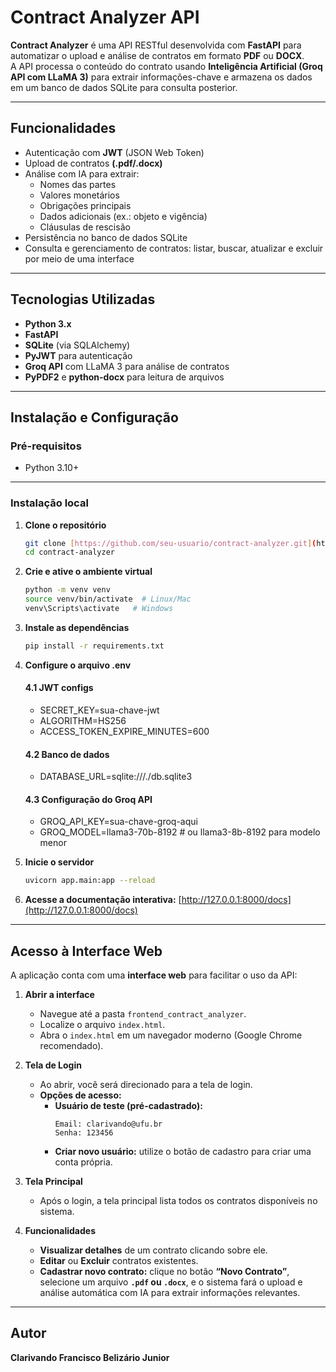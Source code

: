 
# Contract Analyzer API

**Contract Analyzer** é uma API RESTful desenvolvida com **FastAPI** para automatizar o upload e análise de contratos em formato **PDF** ou **DOCX**.  
A API processa o conteúdo do contrato usando **Inteligência Artificial (Groq API com LLaMA 3)** para extrair informações-chave e armazena os dados em um banco de dados SQLite para consulta posterior.

---

## Funcionalidades

- Autenticação com **JWT** (JSON Web Token)
- Upload de contratos **(.pdf/.docx)**
- Análise com IA para extrair:
  - Nomes das partes
  - Valores monetários
  - Obrigações principais
  - Dados adicionais (ex.: objeto e vigência)
  - Cláusulas de rescisão
- Persistência no banco de dados SQLite
- Consulta e gerenciamento de contratos: listar, buscar, atualizar e excluir por meio de uma interface

---

## Tecnologias Utilizadas

- **Python 3.x**
- **FastAPI**
- **SQLite** (via SQLAlchemy)
- **PyJWT** para autenticação
- **Groq API** com LLaMA 3 para análise de contratos
- **PyPDF2** e **python-docx** para leitura de arquivos

---

## Instalação e Configuração

### Pré-requisitos

- Python 3.10+  

---

### Instalação local

1. **Clone o repositório**
   ```bash
   git clone [https://github.com/seu-usuario/contract-analyzer.git](https://github.com/clarivando/desafio-biofy.git)
   cd contract-analyzer
   ```

2. **Crie e ative o ambiente virtual**
   ```bash
   python -m venv venv
   source venv/bin/activate  # Linux/Mac
   venv\Scripts\activate   # Windows
   ```

3. **Instale as dependências**
   ```bash
   pip install -r requirements.txt
   ```

4. **Configure o arquivo .env**
   #### 4.1 JWT configs
   - SECRET_KEY=sua-chave-jwt
   - ALGORITHM=HS256
   - ACCESS_TOKEN_EXPIRE_MINUTES=600

   #### 4.2 Banco de dados
   - DATABASE_URL=sqlite:///./db.sqlite3

   #### 4.3 Configuração do Groq API
   - GROQ_API_KEY=sua-chave-groq-aqui
   - GROQ_MODEL=llama3-70b-8192  # ou llama3-8b-8192 para modelo menor

5. **Inicie o servidor**
   ```bash
   uvicorn app.main:app --reload
   ```

6. **Acesse a documentação interativa:**
   [http://127.0.0.1:8000/docs](http://127.0.0.1:8000/docs)

---

## Acesso à Interface Web

A aplicação conta com uma **interface web** para facilitar o uso da API:  

1. **Abrir a interface**
   - Navegue até a pasta `frontend_contract_analyzer`.
   - Localize o arquivo `index.html`.
   - Abra o `index.html` em um navegador moderno (Google Chrome recomendado).

2. **Tela de Login**
   - Ao abrir, você será direcionado para a tela de login.
   - **Opções de acesso:**
     - **Usuário de teste (pré-cadastrado):**
       ```
       Email: clarivando@ufu.br
       Senha: 123456
       ```
     - **Criar novo usuário:** utilize o botão de cadastro para criar uma conta própria.

3. **Tela Principal**
   - Após o login, a tela principal lista todos os contratos disponíveis no sistema.

4. **Funcionalidades**
   - **Visualizar detalhes** de um contrato clicando sobre ele.
   - **Editar** ou **Excluir** contratos existentes.
   - **Cadastrar novo contrato:** clique no botão **“Novo Contrato”**, selecione um arquivo **`.pdf` ou `.docx`**, e o sistema fará o upload e análise automática com IA para extrair informações relevantes.

---

## Autor

**Clarivando Francisco Belizário Junior**
